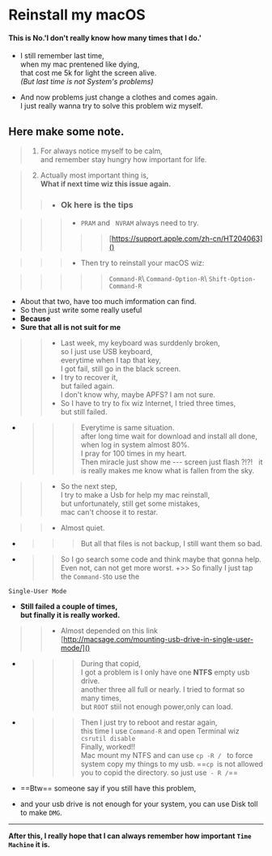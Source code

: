 # Reinstall my macOS #
#### This is No.'I don't really know how many times that I do.' ####  
  
- I still remember last time,  
when my mac prentened like dying,  
that cost me 5k for light the screen alive.  
*(But last time is not System's problems)*  

- And now problems just change a clothes and  comes again.  
I just really wanna try to solve this problem wiz myself.

## Here make some note. ##     
> 1. For always notice myself to be calm,  
and remember stay hungry how important for life.  

> 2. Actually most important thing is,   
**What if next time wiz this issue again.**  
>> + ### Ok here is the tips ###    

>> >+ ` PRAM `  and ` NVRAM`   always need to try.
> >> >>  [https://support.apple.com/zh-cn/HT204063]()   

>>>+ Then try to reinstall your macOS wiz:

> >>>>`Command-R`\ `Command-Option-R`\ ` Shift-Option-Command-R `  

+ About that two, have too much imformation can find.  
+ So then just write some really useful  
+ **Because** 
 + **Sure that all is not suit for me**
>> + Last week, my keyboard was surddenly broken,  
so I just use USB keyboard,  
everytime when I tap that key,  
I got fail, still go in the black screen.
>> + I try to recover it,  
but failed again.  
I don't know why, maybe APFS? I am not sure.  
>>+ So I have to try to fix wiz Internet,   I tried three times,  
but still failed. 
+ >>> Everytime is same situation.   
after long time wait for download and install all done,  
when log in system almost 80%.  
I pray for 100 times in my heart.   
Then miracle just show me --- screen just flash ?!?!  
it is really makes me know what is fallen from the sky.  
>>+ So the next step,  
I try to make a Usb for help my mac reinstall,  
but unfortunately, still get some mistakes,  
mac can't choose it to restar.  

>>+ Almost quiet.

+ >>>  But all that files is not backup, 
  I still want them so bad. 
+ >>So I go search some code and think maybe that gonna help.  
Even not,  can not get more worst.
+>> So finally I just tap the `Command-S`to use the 
```
Single-User Mode
```

+ **Still failed a couple of times,  
but finally it is really worked.**


>> + Almost depended on this link
[http://macsage.com/mounting-usb-drive-in-single-user-mode/]()  

+ >>>During that copid,  
I got a problem is I only have one **NTFS** empty usb drive.  
another three all full or nearly.
I tried to format so many times,  
but  `ROOT` stiil not enough power,only can load.  

+ >>> Then I just try to reboot and restar again,   
this time I use `Command-R` and open Terminal wiz `csrutil disable`  
Finally,  worked!!  
Mac mount my NTFS and can use `cp -R / ` to force system copy my things to my usb.  ==`cp `is not allowed you to copid the directory. so just use` - R /`==

+ ==Btw== someone say if you still have this problem,   
+ and your usb drive is not enough for your system, you can use Disk toll to make `DMG`.  
***

**After this,  I really hope that I can always remember how important `Time Machine` it is.**


